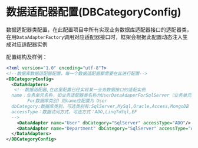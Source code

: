 # 数据适配器配置(DBCategoryConfig)

数据适配器类配置，在此配置项目中所有实现业务数据库适配器接口的适配器类，在用```DataAdapterFactory```调用对应适配器接口时，框架会根据此配置动态注入生成对应适配器实例

配置结构及样例：
```xml
<?xml version="1.0" encoding="utf-8"?>
<!--数据库数据适配器配置，每一个数据适配器都需要在此进行配置-->
<DBCategoryConfig>
  <DataAdapters>
   <!--数据适配器,在这里配置已经实现某一业务数据接口的适配实例
  name：业务单元名称，如业务适配器类名称为UserDataAdaperForSqlServer（业务单元名称 + DataAdapter 
        For数据库类别）则name应配置为 User
  dbCategory:数据库类别，可选类别有:SqlServer,MySql,Oracle,Access,MongoDB
  accessType：数据访问方式，可选方式：ADO,LinqToSql,EF
  -->
    <DataAdapter name="User" dbCategory="SqlServer" accessType="ADO"/>
    <DataAdapter name="Department" dbCategory="SqlServer" accessType="ADO"/>
  </DataAdapters>
</DBCategoryConfig>
```
